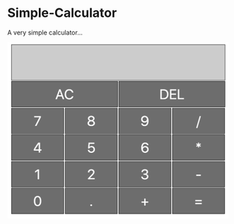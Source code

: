 # Simple-Calculator
A very simple calculator...

<img src="./Cal.png" width="500px" height="400px"/>

